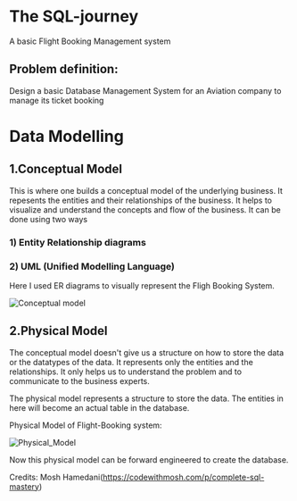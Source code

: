 # The SQL-journey

A basic Flight Booking Management system

## Problem definition:
  Design a basic Database Management System for an Aviation company to manage its ticket booking


# Data Modelling
## 1.Conceptual Model
  This is where one builds a conceptual model of the underlying business. 
  It repesents the entities and their relationships of the business. It helps to visualize and understand the concepts and flow of the business.
  It can be done using two ways
  ### 1) Entity Relationship diagrams
  ### 2) UML (Unified Modelling Language)
  Here I used ER diagrams to visually represent the Fligh Booking System.


![Conceptual model](https://user-images.githubusercontent.com/41124746/174048117-ca018153-1df8-4fa8-9bf5-b447288cdd80.png)
  
## 2.Physical Model

The conceptual model doesn't give us a structure on how to store the data or the datatypes of the data. It represents only the entities and the relationships. It only helps us to understand the problem and to communicate to the business experts.

The physical model represents a structure to store the data. The entities in here will become an actual table in the database.

Physical Model of Flight-Booking system:

![Physical_Model](https://user-images.githubusercontent.com/41124746/174050415-4bf61fa8-3dd4-4019-926e-9eed9e8d698b.png)

Now this physical model can be forward engineered to create the database.

Credits: Mosh Hamedani(https://codewithmosh.com/p/complete-sql-mastery)

